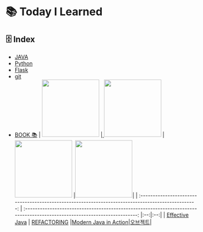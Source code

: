 # 📚 Today I Learned

## 🗄️ Index

- [JAVA](https://github.com/Minjoo522/TIL/tree/main/JAVA)
- [Python](https://github.com/Minjoo522/TIL/tree/main/Python)
- [Flask](https://github.com/Minjoo522/TIL/tree/main/Flask)
- [git](https://github.com/Minjoo522/TIL/tree/main/git)
- [BOOK 📚](https://github.com/Minjoo522/TIL/tree/main/book)
  | <a href="https://github.com/Minjoo522/TIL/tree/main/book/effective_java"> <img src="https://contents.kyobobook.co.kr/sih/fit-in/458x0/pdt/9788966262281.jpg" width="150px" /></a> |<a href="https://github.com/Minjoo522/TIL/tree/main/book/refactoring"> <img src="https://velog.velcdn.com/images/hustle-dev/post/37c66358-983b-4da0-bdd2-449ba1fb386e/image.jpeg" width="150px"/></a> |<a href="https://github.com/Minjoo522/TIL/tree/main/book/modern_java_in_action"> <img src="https://contents.kyobobook.co.kr/sih/fit-in/458x0/pdt/9791162242025.jpg" width="150px" /></a> |<a href="https://github.com/Minjoo522/TIL/tree/main/book/object"><img src="https://contents.kyobobook.co.kr/sih/fit-in/458x0/pdt/9791158391409.jpg" width="150px"/></a>|
  | :-------------------------------------------------------------------------------------------------: | :------------------------------------------------------------------------------------------------------------------------: |:--:|:--:|
  | [Effective Java](https://github.com/Minjoo522/TIL/tree/main/book/effective_java) | [REFACTORING](https://github.com/Minjoo522/TIL/tree/main/book/refactoring) |[Modern Java in Action](https://github.com/Minjoo522/TIL/tree/main/book/modern_java_in_action)|[오브젝트](https://github.com/Minjoo522/TIL/tree/main/book/object)|
